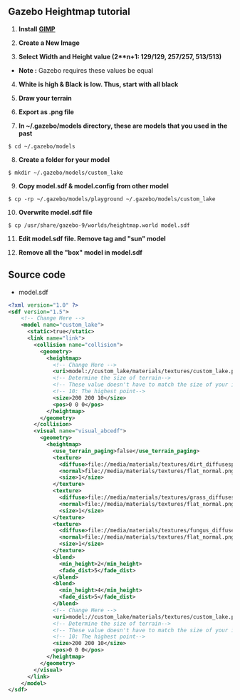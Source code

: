 ## Gazebo Heightmap tutorial

1. **Install** [**GIMP**][0]

[0]: https://tecadmin.net/install-gimp-on-ubuntu/


2. **Create a New Image**

3. __Select Width and Height value (2**n+1: 129/129, 257/257, 513/513)__
* __Note :__ Gazebo requires these values be equal

4. **White is high & Black is low. Thus, start with all black**

5. **Draw your terrain**

6. **Export as .png file**

7. **In ~/.gazebo/models directory, these are models that you used in the past**
```console
$ cd ~/.gazebo/models
```
8. **Create a folder for your model**
```console
$ mkdir ~/.gazebo/models/custom_lake
```
9. **Copy model.sdf & model.config from other model**
```console
$ cp -rp ~/.gazebo/models/playground ~/.gazebo/models/custom_lake
```

10. **Overwrite model.sdf file**
```console
$ cp /usr/share/gazebo-9/worlds/heightmap.world model.sdf
```

11. **Edit model.sdf file. Remove <world> tag and "sun" model**

12. **Remove all the "box" model in model.sdf**

## Source code
* model.sdf
```xml
<?xml version="1.0" ?>
<sdf version="1.5">
    <!-- Change Here -->
    <model name="custom_lake">
      <static>true</static>
      <link name="link">
        <collision name="collision">
          <geometry>
            <heightmap>
              <!-- Change Here -->
              <uri>model://custom_lake/materials/textures/custom_lake.png</uri>
              <!-- Determine the size of terrain-->
              <!-- These value doesn't have to match the size of your image-->
              <!-- 10: The highest point-->
              <size>200 200 10</size>
              <pos>0 0 0</pos>
            </heightmap>
          </geometry>
        </collision>
        <visual name="visual_abcedf">
          <geometry>
            <heightmap>
              <use_terrain_paging>false</use_terrain_paging>
              <texture>
                <diffuse>file://media/materials/textures/dirt_diffusespecular.png</diffuse>
                <normal>file://media/materials/textures/flat_normal.png</normal>
                <size>1</size>
              </texture>
              <texture>
                <diffuse>file://media/materials/textures/grass_diffusespecular.png</diffuse>
                <normal>file://media/materials/textures/flat_normal.png</normal>
                <size>1</size>
              </texture>
              <texture>
                <diffuse>file://media/materials/textures/fungus_diffusespecular.png</diffuse>
                <normal>file://media/materials/textures/flat_normal.png</normal>
                <size>1</size>
              </texture>
              <blend>
                <min_height>2</min_height>
                <fade_dist>5</fade_dist>
              </blend>
              <blend>
                <min_height>4</min_height>
                <fade_dist>5</fade_dist>
              </blend>
              <!-- Change Here -->
              <uri>model://custom_lake/materials/textures/custom_lake.png</uri>
              <!-- Determine the size of terrain-->
              <!-- These value doesn't have to match the size of your image-->
              <!-- 10: The highest point-->
              <size>200 200 10</size>
              <pos>0 0 0</pos>
            </heightmap>
          </geometry>
        </visual>
      </link>
    </model>
</sdf>
```
